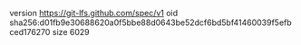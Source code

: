 version https://git-lfs.github.com/spec/v1
oid sha256:d01fb9e30688620a0f5bbe88d0643be52dcf6bd5bf41460039f5efbced176270
size 6029
